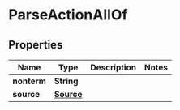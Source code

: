 

# ParseActionAllOf

## Properties

Name | Type | Description | Notes
------------ | ------------- | ------------- | -------------
**nonterm** | **String** |  | 
**source** | [**Source**](Source.md) |  | 



